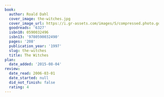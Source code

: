 ```yaml
---
book:
  author: Roald Dahl
  cover_image: the-witches.jpg
  cover_image_url: https://i.gr-assets.com/images/S/compressed.photo.goodreads.com/books/1351707720l/6327._SX98_.jpg
  goodreads: '6327'
  isbn10: 0590032496
  isbn13: '9780590032490'
  pages: '208'
  publication_year: '1997'
  slug: the-witches
  title: The Witches
plan:
  date_added: '2015-08-04'
review:
  date_read: 2006-03-01
  date_started: null
  did_not_finish: false
  rating: 4
---
```

